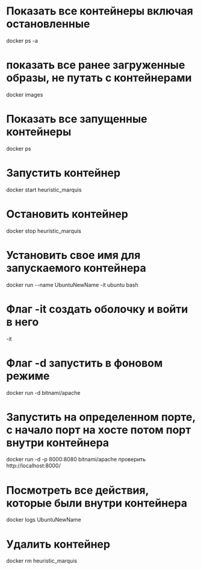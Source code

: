# Показать все контейнеры включая остановленные 
docker ps -a

# показать все ранее загруженные образы, не путать с контейнерами
docker images

# Показать все запущенные контейнеры 
docker ps

# Запустить контейнер
docker start heuristic_marquis

# Остановить контейнер 
docker stop heuristic_marquis

# Установить свое имя для запускаемого контейнера 
docker run --name UbuntuNewName -it ubuntu bash

# Флаг -it создать оболочку и войти в него
-it

# Флаг -d запустить в фоновом режиме
docker run -d bitnami/apache

# Запустить на определенном порте, с начало порт на хосте потом порт внутри контейнера
docker run -d -p 8000:8080 bitnami/apache
проверить http://localhost:8000/

# Посмотреть все действия, которые были внутри контейнера
docker logs UbuntuNewName

# Удалить контейнер
docker rm heuristic_marquis


